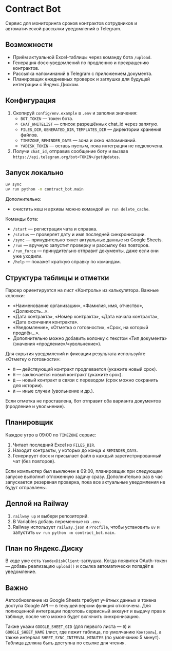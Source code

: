 # Contract Bot

Сервис для мониторинга сроков контрактов сотрудников и автоматической рассылки уведомлений в Telegram.

## Возможности

- Приём актуальной Excel-таблицы через команду бота `/upload`.
- Генерация docx-уведомлений по продлению и прекращению контрактов.
- Рассылка напоминаний в Telegram с приложением документа.
- Планировщик ежедневных проверок и заглушка для будущей интеграции с Яндекс.Диском.

## Конфигурация

1. Скопируй `config/env.example` в `.env` и заполни значения:
   - `BOT_TOKEN` — токен бота.
   - `CHAT_WHITELIST` — список разрешённых chat_id через запятую.
   - `FILES_DIR`, `GENERATED_DIR`, `TEMPLATES_DIR` — директории хранения файлов.
   - `TIMEZONE`, `REMINDER_DAYS` — зона и окно напоминаний.
   - `YADISK_TOKEN` — оставь пустым, пока интеграция не подключена.
2. Получи `chat_id`, отправив сообщение боту и вызвав `https://api.telegram.org/bot<TOKEN>/getUpdates`.

## Запуск локально

```bash
uv sync
uv run python -m contract_bot.main
```

Дополнительно:
- очистить кеш и архивы можно командой `uv run delete_cache`.

Команды бота:
- `/start` — регистрация чата и справка.
- `/status` — проверяет дату и имя последней синхронизации.
- `/sync` — принудительно тянет актуальные данные из Google Sheets.
- `/run` — вручную запустит проверку и рассылку без повторов.
- `/run_force` — принудительно отправит документы, даже если они уже уходили.
- `/help` — покажет краткую справку по командам.

## Структура таблицы и отметки

Парсер ориентируется на лист «Контроль» из калькулятора. Важные колонки:
- «Наименование организации», «Фамилия, имя, отчество», «Должность…».
- «Дата контракта», «Номер контракта», «Дата начала контракта», «Дата окончания контракта».
- «Уведомление», «Отметка о готовности», «Срок, на который продлён…».
- Дополнительно можно добавить колонку с текстом «Тип документа» (значения «продление»/«увольнение»).

Для скрытия уведомлений и фиксации результата используйте «Отметку о готовности»:
- `П` — действующий контракт продлевается (укажите новый срок).
- `Н` — заключается новый контракт (укажите срок).
- `Д` — новый контракт в связи с переводом (срок можно сохранить для истории).
- `И` — иные случаи (увольнение и др.).

Если отметка не проставлена, бот отправит оба варианта документов (продление и увольнение).

## Планировщик

Каждое утро в 09:00 по `TIMEZONE` сервис:
1. Читает последний Excel из `FILES_DIR`.
2. Находит контракты, у которых до конца ≤ `REMINDER_DAYS`.
3. Генерирует docx и присылает файл в каждый зарегистрированный чат (без повторов).

Если компьютер был выключен в 09:00, планировщик при следующем запуске выполнит отложенную задачу сразу. Дополнительно раз в час запускается резервная проверка, пока все актуальные уведомления не будут отправлены.

## Деплой на Railway

1. `railway up` и выбери репозиторий.
2. В Variables добавь переменные из `.env`.
3. Railway использует `railway.json` и `Procfile`, чтобы установить `uv` и запустить `uv run python -m contract_bot.main`.

## План по Яндекс.Диску

В коде уже есть `YandexDiskClient`-заглушка. Когда появится OAuth-токен — добавь реализацию `upload()` и ссылка автоматически попадёт в уведомление.

## Важно

Автообновление из Google Sheets требует учётных данных и токена доступа Google API — в текущей версии функция отключена. Для полноценной интеграции подготовь сервисный аккаунт и выдачу прав к таблице, после чего можно будет включить синхронизацию.

Также укажи `GOOGLE_SHEET_GID` (для первого листа — `0`) и `GOOGLE_SHEET_NAME` (лист, где лежит таблица, по умолчанию `Контроль`), а также интервал `SHEET_SYNC_INTERVAL_MINUTES` (по умолчанию 5 минут). Таблица должна быть доступна по ссылке для чтения.
